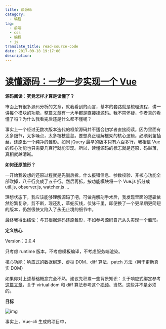 ```yaml
---
title: 读源码
category:
  - 编程
tag:
  - 前端
  - css
  - 编程
  - js
translate_title: read-source-code
date: 2017-09-18 19:17:00
description:
---
```



# [读懂源码：一步一步实现一个 Vue](http://www.cnblogs.com/kidney/p/8018226.html)

**源码阅读：究竟怎样才算是读懂了？**

市面上有很多源码分析的文章，就我看到的而言，基本的套路就是梳理流程，讲一讲每个模块的功能，整篇文章有一大半都是直接挂源码。我不禁怀疑，作者真的看懂了吗？为什么我看完后还是什么都不懂呢？

事实上一个经过无数次版本迭代的框架源码并不适合初学者直接阅读，因为里面有太多细节，太多噪点，太多枝枝蔓蔓。要想真正理解框架的核心逻辑，必须剥茧抽丝，还原出一个纯净的雏形。如同 jQuery 最早的版本只有六百多行，我相信 Vue 的核心功能也只需要几百行就能实现。所以，读懂源码的标志就是还原，码越薄，真相就越清晰。
<!--more-->
 

**如何还原雏形？**

一开始我设想的还原过程就是先删后拆。什么报错信息、参数校验、非核心功能全部砍掉，八千行变成了五千行。然后再拆，按功能模块将一个 Vue.js 拆分成 util.js, observer.js, watcher.js …

理想状态下，我应该能够理解源码了吧，可做完解剖手术后，我发现里面的逻辑依然纷繁复杂，剪不断，理还乱，草蛇灰线，伏脉千里，即便换了一个更早期更简短的版本，仍然很快又陷入了永无止境的细节中。

最终我得出结论：与其根据源码还原雏形，不如参考源码自己从头实现一个雏形。

 

**定义核心**

Version：2.0.4

只考虑 runtime 版本，不考虑模板编译，不考虑服务端渲染。

核心功能：响应式的数据绑定、虚拟 DOM、diff 算法、patch 方法（用于更新真实 DOM）

如果你对上述基础概念完全不熟，建议先积累一些背景知识：关于响应式绑定参考[这篇文章](http://www.cnblogs.com/kidney/p/6052935.html)，关于 virtual dom 和 diff 算法参考这个[视频](https://www.youtube.com/watch?v=l2Tu0NqH0qU)。当然，这些并不是必须的。

 

**目标**

![img](http://images2017.cnblogs.com/blog/925891/201712/925891-20171210203144099-1000919574.png)

事实上，Vue-cli 生成的项目中，<template> 标签中的内容都会被编译为 render 函数，render 函数返回整棵虚拟节点树。我们最终要实现一个 Vue，来完成上面的示例。

 

**当 new Vue() 的时候发生了什么？**

我们的实现会参考源码的套路，但会大量的简化其中的细节。为了理解源码的结构，最好的突破口就是了解程序的起点 new Vue() 的背后究竟发生了什么。

简单梳理下源码的执行流：

=> 初始化生命周期

=> 初始化事件系统

=> 初始化state，依次处理 props、data、computed …

=> 开始渲染 _mount() => _render() 返回 vdom=> _update() => __patch__() 更新真实DOM

更详细的说明可以参考[这篇文章](https://github.com/DDFE/DDFE-blog/issues/17)，我们只会实现其中最核心的部分

 

**第一步：将虚拟 DOM 树渲染到真实的 DOM**

每一个 DOM 节点都是一个 node 对象，这个对象含有大量的属性与方法，虚拟 DOM 其实就是超轻量版的 node 对象。

![img](http://images2017.cnblogs.com/blog/925891/201712/925891-20171210204107208-1422789571.png)

 

我们要生成的 DOM 树看上去是这样的：

![img](http://images2017.cnblogs.com/blog/925891/201712/925891-20171210204251833-1151977100.png)

关于 data 参数的属性，请参考[官方文档](https://cn.vuejs.org/v2/guide/render-function.html#%E6%B7%B1%E5%85%A5-data-%E5%AF%B9%E8%B1%A1)

随后我们会通过 createElm 方法和 createChildren 方法的相互调用，遍历整棵虚拟节点树，生成真实的 DOM 节点树，最后替换到挂载点。

[完整代码](https://github.com/bison1994/vue-for-learning/blob/master/stage-1/vue-0.1.js)

 

**第二步：修改数据，执行 diff 算法，并将变化的部分 patch 到真实 DOM**

![img](http://images2017.cnblogs.com/blog/925891/201712/925891-20171210224300083-1995638876.png)

diff 算法的逻辑比较复杂，可以单独摘出来研究，由于我们的目的是理解框架的核心逻辑，因此代码实现里只考虑了最简单的情形。

[完整代码](https://github.com/bison1994/vue-for-learning/blob/master/stage-3/vue-0.3.js)

 

**第三步：对数据做响应式处理，当数据变化时，自动执行更新方法**

![img](http://images2017.cnblogs.com/blog/925891/201712/925891-20171210224314927-1241933347.jpg)

data 中的每一个属性都会被处理为存取器属性，同时每一个属性都会在闭包中维护一个属于自己的 dep 对象，用于存放该属性的依赖项。当属性被赋予新的值时，就会触发 set 方法，并通知所有依赖项进行更新。

[完整代码](https://github.com/bison1994/vue-for-learning/blob/master/stage-4/vue-0.4.js)

 

Vue 渐进式的特点，使其上手极其容易，我相信，渐进式的展现框架逻辑的实现过程，也会使理解变得更容